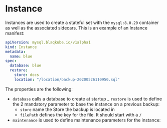 # Instance

Instances are used to create a stateful set with the `mysql:8.0.20` container
as well as the associated sidecars. This is an example of an Instance manifest:

```yaml
apiVersion: mysql.blaqkube.io/v1alpha1
kind: Instance
metadata:
  name: blue
spec:
  database: blue
  restore:
    store: docs
    location: "/location/backup-20200526110950.sql"
```

The properties are the following:

- `database` calls a database to create at startup
_ `restore` is used to define the 2 mandatory parameter to base the instance
  on a previous backup:
  - `store` name the Store the backup is located in
  - `filePath` defines the key for the file. It should start with a `/`
- `maintenance` is used to define maintenance parameters for the instance:
